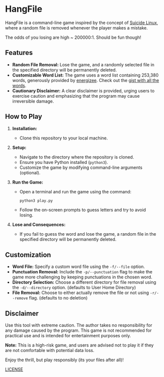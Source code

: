 # HangFile

HangFile is a command-line game inspired by the concept of [Suicide Linux](https://qntm.org/suicide), where a random file is removed whenever the player makes a mistake.

The odds of you losing are high ~ 200000:1.
Should be fun though!

## Features

- **Random File Removal:** Lose the game, and a randomly selected file in the specified directory will be permanently deleted.
- **Customizable Word List:** The game uses a word list containing 253,380 words, generously provided by [energizee](https://github.com/energizee). Check out the [gist with all the words](https://gist.github.com/energizee/02eafbc2e760c5cb0b816f780033b75e).
- **Cautionary Disclaimer:** A clear disclaimer is provided, urging users to exercise caution and emphasizing that the program may cause irreversible damage.

## How to Play

1. **Installation:**
   - Clone this repository to your local machine.

2. **Setup:**
   - Navigate to the directory where the repository is cloned.
   - Ensure you have Python installed (`python3`).
   - Customize the game by modifying command-line arguments (optional).

3. **Run the Game:**
   - Open a terminal and run the game using the command:
     ```bash
     python3 play.py
     ```
   - Follow the on-screen prompts to guess letters and try to avoid losing.

4. **Lose and Consequences:**
   - If you fail to guess the word and lose the game, a random file in the specified directory will be permanently deleted.

## Customization

- **Word File:** Specify a custom word file using the `-f/--file` option.
- **Punctuation Removal:** Include the `-p/--punctuation` flag to make the game more challenging by keeping punctuations in the chosen word.
- **Directory Selection:** Choose a different directory for file removal using the `-d/--directory` option. (defaults to User Home Directory)
- **File Removal:** Choose to either actually remove the file or not using `-r/--remove` flag. (defaults to no deletion)

## Disclaimer

Use this tool with extreme caution. The author takes no responsibility for any damage caused by the program. This game is not recommended for practical use and is intended for entertainment purposes only.

**Note:** This is a high-risk game, and users are advised not to play it if they are not comfortable with potential data loss.

Enjoy the thrill, but play responsibly (its your files after all)!

[LICENSE](./LICENSE)

